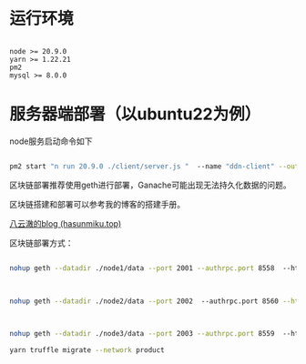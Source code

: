 # 运行环境

```

node >= 20.9.0
yarn >= 1.22.21
pm2 
mysql >= 8.0.0

```

# 服务器端部署（以ubuntu22为例）


node服务启动命令如下

```bash

pm2 start "n run 20.9.0 ./client/server.js "  --name "ddn-client" --output ./client/logs/out.log --error ./client/logs/err.log --time


```

区块链部署推荐使用geth进行部署，Ganache可能出现无法持久化数据的问题。

区块链搭建和部署可以参考我的博客的搭建手册。

[八云澈的blog (hasunmiku.top)](https://www.hasunmiku.top/home)

区块链部署方式：

```bash

nohup geth --datadir ./node1/data --port 2001 --authrpc.port 8558  --http --http.port 8548  --allow-insecure-unlock    --rpc.enabledeprecatedpersonal  --http.api "eth,net,web3,personal"  > node1output.log 2>&1 &

  

nohup geth --datadir ./node2/data --port 2002  --authrpc.port 8560 --http --http.port 8549 --allow-insecure-unlock    --rpc.enabledeprecatedpersonal --http.api "eth,net,web3,personal"   > node2output.log 2>&1 &

  

nohup geth --datadir ./node3/data --port 2003 --authrpc.port 8559  --http --http.port 8550 --allow-insecure-unlock    --rpc.enabledeprecatedpersonal  --http.api "eth,net,web3,personal"  > node3output.log 2>&1 &

yarn truffle migrate --network product
```

